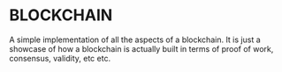 # BLOCKCHAIN
A simple implementation of all the aspects of a blockchain. It is just a showcase of how a blockchain is actually built in terms of proof of work, consensus, validity, etc etc.
